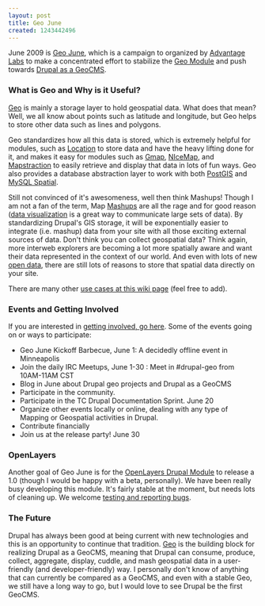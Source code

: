 ```yaml
---
layout: post
title: Geo June
created: 1243442496
---
```


June 2009 is [Geo June](http://groups.drupal.org/node/22377), which is a campaign to organized by [Advantage Labs](http://www.advantagelabs.com/) to make a concentrated effort to stabilize the [Geo Module](http://drupal.org/project/geo) and push towards [Drupal as a GeoCMS](http://groups.drupal.org/node/6089).

### What is Geo and Why is it Useful?

[Geo](http://drupal.org/project/geo) is mainly a storage layer to hold geospatial data.  What does that mean?  Well, we all know about points such as latitude and longitude, but Geo helps to store other data such as lines and polygons.

Geo standardizes how all this data is stored, which is extremely helpful for modules, such as [Location](http://drupal.org/project/location) to store data and have the heavy lifting done for it, and makes it easy for modules such as [Gmap](http://drupal.org/project/gmap), [NIceMap](http://drupal.org/project/nicemap), and [Mapstraction](http://drupal.org/project/mapstraction) to easily retrieve and display that data in lots of fun ways.  Geo also provides a database abstraction layer to work with both [PostGIS](http://postgis.refractions.net/) and [MySQL Spatial](http://dev.mysql.com/doc/refman/5.0/en/spatial-extensions.html).

Still not convinced of it's awesomeness, well then think Mashups!  Though I am not a fan of the term, Map [Mashups](http://en.wikipedia.org/wiki/Mashup_(web_application_hybrid)) are all the rage and for good reason ([data visualization](http://en.wikipedia.org/wiki/Data_visualization) is a great way to communicate large sets of data).  By standardizing Drupal's GIS storage, it will be exponentially easier to integrate (i.e. mashup) data from your site with all those exciting external sources of data.  Don't think you can collect geospatial data?  Think again, more interweb explorers are becoming a lot more spatially aware and want their data represented in the context of our world.  And even with lots of new [open data](http://en.wikipedia.org/wiki/Open_data), there are still lots of reasons to store that spatial data directly on your site.

There are many other [use cases at this wiki page](http://groups.drupal.org/node/22370) (feel free to add).

### Events and Getting Involved

If you are interested in [getting involved, go here](http://www.advantagelabs.com/announcing-geo-june).  Some of the events going on or ways to participate:

* Geo June Kickoff Barbecue, June 1: A decidedly offline event in Minneapolis
* Join the daily IRC Meetups, June 1-30 : Meet in #drupal-geo from 10AM-11AM CST
* Blog in June about Drupal geo projects and Drupal as a GeoCMS
* Participate in the community. 
* Participate in the TC Drupal Documentation Sprint. June 20
* Organize other events locally or online, dealing with any type of Mapping or Geospatial activities in Drupal.
* Contribute financially
* Join us at the release party! June 30

### OpenLayers

Another goal of Geo June is for the [OpenLayers Drupal Module](http://drupal.org/project/openlayers) to release a 1.0 (though I would be happy with a beta, personally).  We have been really busy developing this module.  It's fairly stable at the moment, but needs lots of cleaning up.  We welcome [testing and reporting bugs](http://drupal.org/node/add/project-issue/openlayers).

### The Future

Drupal has always been good at being current with new technologies and this is an opportunity to continue that tradition.  [Geo](http://drupal.org/project/geo) is the building block for realizing Drupal as a GeoCMS, meaning that Drupal can consume, produce, collect, aggregate, display, cuddle, and mash geospatial data in a user-friendly (and developer-friendly) way.  I personally don't know of anything that can currently be compared as a GeoCMS, and even with a stable Geo, we still have a long way to go, but I would love to see Drupal be the first GeoCMS.

